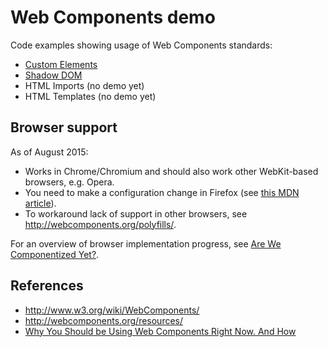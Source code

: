# Web Components demo

Code examples showing usage of Web Components standards:

* [Custom Elements](custom-elements/)
* [Shadow DOM](shadow-dom/)
* HTML Imports (no demo yet)
* HTML Templates (no demo yet)

## Browser support

As of August 2015:

* Works in Chrome/Chromium and should also work other WebKit-based browsers, e.g. Opera.
* You need to make a configuration change in Firefox
  (see [this MDN article](https://developer.mozilla.org/en-US/docs/Web/Web_Components)).
* To workaround lack of support in other browsers, see <http://webcomponents.org/polyfills/>.

For an overview of browser implementation progress, see
[Are We Componentized Yet?](https://jonrimmer.github.io/are-we-componentized-yet/).

## References

* <http://www.w3.org/wiki/WebComponents/>
* <http://webcomponents.org/resources/>
* [Why You Should be Using Web Components Right Now. And How](https://www.youtube.com/watch?v=AvgS938i34s>)
